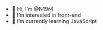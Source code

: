 - 👋 Hi, I’m @N19r4
- 👀 I’m interested in front-end
- 🌱 I’m currently learning JavaScript

<!---
N19r4/N19r4 is a ✨ special ✨ repository because its `README.md` (this file) appears on your GitHub profile.
You can click the Preview link to take a look at your changes.
--->
